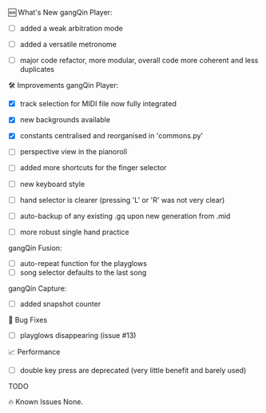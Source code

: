 

🆕 What's New
gangQin Player:
- [ ] added a weak arbitration mode
- [ ] added a versatile metronome
- [ ] major code refactor, more modular, overall code more coherent and less duplicates


🛠️ Improvements
gangQin Player:
- [X] track selection for MIDI file now fully integrated
- [X] new backgrounds available
- [X] constants centralised and reorganised in 'commons.py'
- [ ] perspective view in the pianoroll
- [ ] added more shortcuts for the finger selector
- [ ] new keyboard style
- [ ] hand selector is clearer (pressing 'L' or 'R' was not very clear)
- [ ] auto-backup of any existing .gq upon new generation from .mid
- [ ] more robust single hand practice


gangQin Fusion:
- [ ] auto-repeat function for the playglows
- [ ] song selector defaults to the last song

gangQin Capture:
- [ ] added snapshot counter 

🐞 Bug Fixes
- [ ] playglows disappearing (issue #13)

📈 Performance
- [ ] double key press are deprecated (very little benefit and barely used)

TODO

🔥 Known Issues
None.